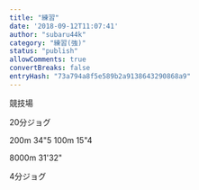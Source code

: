 ```yaml
---
title: "練習"
date: '2018-09-12T11:07:41'
author: "subaru44k"
category: "練習(強)"
status: "publish"
allowComments: true
convertBreaks: false
entryHash: "73a794a8f5e589b2a9138643290868a9"
---
```

競技場

20分ジョグ

200m 34"5
100m 15"4

8000m 31'32"

4分ジョグ
